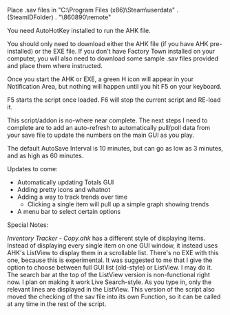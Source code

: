 Place .sav files in "C:\Program Files (x86)\Steam\userdata\" . (SteamIDFolder) . "\860890\remote"
  
You need AutoHotKey installed to run the AHK file. 

You should only need to download either the AHK file (if you have AHK pre-installed) or the EXE file. If you don't have Factory Town installed on your computer, you will also need to download some sample .sav files provided and place them where instructed.

Once you start the AHK or EXE, a green H icon will appear in your Notification Area, but nothing will happen until you hit F5 on your keyboard. 

F5 starts the script once loaded. F6 will stop the current script and RE-load it. 

This script/addon is no-where near complete. The next steps I need to complete are to add an auto-refresh to automatically pull/poll data from your save file to update the numbers on the main GUI as you play. 

The default AutoSave Interval is 10 minutes, but can go as low as 3 minutes, and as high as 60 minutes.

Updates to come:

  * Automatically updating Totals GUI
  * Adding pretty icons and whatnot
  * Adding a way to track trends over time
    * Clicking a single item will pull up a simple graph showing trends
  * A menu bar to select certain options


Special Notes: 

*Inventory Tracker - Copy.ahk* has a different style of displaying items. Instead of displaying every single item on one GUI window, it instead uses AHK's ListView to display them in a scrollable list. There's no EXE with this one, because this is experimental. It was suggested to me that I give the option to choose between full GUI list (old-style) or ListView. I may do it. The search bar at the top of the ListView version is non-functional right now. I plan on making it work Live Search-style. As you type in, only the relevant lines are displayed in the ListView. This version of the script also moved the checking of the sav file into its own Function, so it can be called at any time in the rest of the script. 
